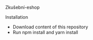 Zkušební-eshop

Installation
- Download content of this repository
- Run npm install and yarn install
